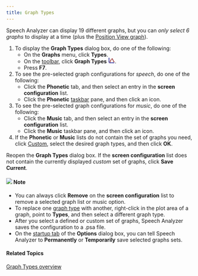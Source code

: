 ```yaml
---
title: Graph Types
---
```


Speech Analyzer can display 19 different graphs, but you can *only select 6 graphs* to display at a time (plus the [Position View graph](position-view)).

1. To display the **Graph Types** dialog box, do one of the following:
   * On the **Graphs** menu, click **Types**.
   * On the [toolbar](../../../toolbar/toolbar), click **Graph Types** ![](../../../../images/061.png).
   * Press **F7**.
1. To see the pre-selected graph configurations for *speech*, do one of the following:
   * Click the **Phonetic** tab, and then select an entry in the **screen configuration** list.
   * Click the **Phonetic** [taskbar](../../tools/options/taskbar) pane, and then click an icon.
1. To see the pre-selected graph configurations for *music*, do one of the following:
   * Click the **Music** tab, and then select an entry in the **screen configuration** list.
   * Click the **Music** taskbar pane, and then click an icon.
1. If the **Phonetic** or **Music** lists do not contain the set of graphs you need, click [Custom](custom), select the desired graph types, and then click **OK**.

Reopen the **Graph Types** dialog box. If the **screen configuration** list does not contain the currently displayed *custom* set of graphs, click **Save Current**.

#### ![](../../../../images/001.png) **Note**
- You can always click **Remove** on the **screen configuration** list to remove a selected graph list or music option.
- To replace one [graph type](overview) with another, right-click in the plot area of a graph, point to **Types**, and then select a different graph type.
- After you select a defined or custom set of graphs, Speech Analyzer saves the configuration to a .psa file.
- On the [startup tab](../../tools/options/startup-tab) of the **Options** dialog box, you can tell Speech Analyzer to **Permanently** or **Temporarily** save selected graphs sets.

#### **Related Topics**
[Graph Types overview](overview)
